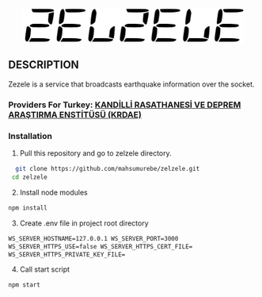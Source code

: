 <p align="center">
  <a href="https://www.mahsumurebe.com/zelzele" target="blank"><img src="https://raw.githubusercontent.com/mahsumurebe/zelzele/469e985e1c1afae293e885b580fd7f4e752025b9/logo.svg" width="450" HEIGHT="70" alt="Zelzele Logo" /></a>
</p>
  
## DESCRIPTION    
 Zezele is a service that broadcasts earthquake information over the socket.    
    
### Providers For Turkey: [KANDİLLİ RASATHANESİ VE DEPREM ARAŞTIRMA ENSTİTÜSÜ (KRDAE)](http://www.koeri.boun.edu.tr/scripts/lst4.asp)    
    
### Installation   
 1. Pull this repository and go to zelzele directory.  
```bash    
  git clone https://github.com/mahsumurebe/zelzele.git  
 cd zelzele
```  

 2. Install node modules  
```bash  
npm install  
```  

 3. Create .env file in project root directory  
```dotenv  
WS_SERVER_HOSTNAME=127.0.0.1 WS_SERVER_PORT=3000 WS_SERVER_HTTPS_USE=false WS_SERVER_HTTPS_CERT_FILE= WS_SERVER_HTTPS_PRIVATE_KEY_FILE=  
```  

 4. Call start script  
```bash  
npm start  
```